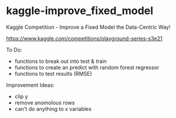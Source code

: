 # kaggle-improve_fixed_model
Kaggle Competition - Improve a Fixed Model the Data-Centric Way!

https://www.kaggle.com/competitions/playground-series-s3e21

To Do:
- functions to break out into test & train
- functions to create an predict with random forest regressor
- functions to test results (RMSE)

Improvement Ideas:
- clip y
- remove anomolous rows
- can't do anything to x variables
